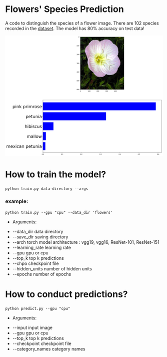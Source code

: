 # Flowers' Species Prediction

A code to distinguish the species of a flower image. There are 102 species recorded in the [dataset](http://www.robots.ox.ac.uk/~vgg/data/flowers/102/index.html). 
The model has 80% accuracy on test data! 

![Flowers](https://github.com/bijanfallah/Flowers_prediction/blob/master/index.png)


# How to train the model? 
`python train.py data-directory --args`
### example: 
`python train.py --gpu "cpu" --data_dir 'flowers'`

- Arguments: 
* --data_dir   data directory
* --save_dir   saving directory
* --arch       torch model architecture : vgg19, vgg16, ResNet-101, ResNet-151
* --learning_rate learning rate 
* --gpu        gpu or cpu
* --top_k      top k predictions
* --chpo       checkpoint file 
* --hidden_units number of hidden units
* --epochs     number of epochs

# How to conduct predictions? 
`python predict.py --gpu "cpu"`
- Arguments: 
* --input            input image
* --gpu              gpu or cpu
* --top_k            top k predictions
* --checkpoint       checkpoint file
* --category_names   category names
